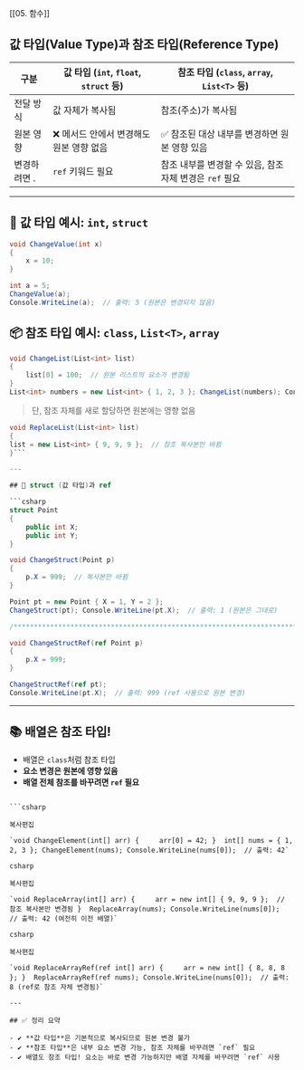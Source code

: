 [[05. 함수]]

## 값 타입(Value Type)과 참조 타입(Reference Type)

| 구분          | 값 타입 (`int`, `float`, `struct` 등) | 참조 타입 (`class`, `array`, `List<T>` 등) |
| ----------- | --------------------------------- | ------------------------------------- |
| 전달 방식       | 값 자체가 복사됨                         | 참조(주소)가 복사됨                           |
| 원본 영향       | ❌ 메서드 안에서 변경해도 원본 영향 없음           | ✅ 참조된 대상 내부를 변경하면 원본 영향 있음            |
| 변경하려면     . | `ref` 키워드 필요                      | 참조 내부를 변경할 수 있음, 참조 자체 변경은 `ref` 필요   |

---



## 🧠 값 타입 예시: `int`, `struct`

```csharp
void ChangeValue(int x)
{
    x = 10;
}

int a = 5;
ChangeValue(a);
Console.WriteLine(a);  // 출력: 5 (원본은 변경되지 않음)
```

## 📦 참조 타입 예시: `class`, `List<T>`, `array`

```csharp
void ChangeList(List<int> list) 
{
	list[0] = 100;  // 원본 리스트의 요소가 변경됨 
}  
List<int> numbers = new List<int> { 1, 2, 3 }; ChangeList(numbers); Console.WriteLine(numbers[0]);  // 출력: 100`
```

> 단, 참조 자체를 새로 할당하면 원본에는 영향 없음

```csharp
void ReplaceList(List<int> list) 
{     
list = new List<int> { 9, 9, 9 };  // 참조 복사본만 바뀜 
}```

---

## 🧱 struct (값 타입)과 ref

```csharp
struct Point 
{
	public int X;     
	public int Y; 
}  

void ChangeStruct(Point p) 
{     
	p.X = 999;  // 복사본만 바뀜 
}

Point pt = new Point { X = 1, Y = 2 }; 
ChangeStruct(pt); Console.WriteLine(pt.X);  // 출력: 1 (원본은 그대로)  

/**********************************************************************/

void ChangeStructRef(ref Point p) 
{     
	p.X = 999; 
}  

ChangeStructRef(ref pt); 
Console.WriteLine(pt.X);  // 출력: 999 (ref 사용으로 원본 변경)
```

---

## 📚 배열은 참조 타입!

- 배열은 `class`처럼 참조 타입
- **요소 변경은 원본에 영향 있음**
- **배열 전체 참조를 바꾸려면 `ref` 필요**
```

```csharp

복사편집

`void ChangeElement(int[] arr) {     arr[0] = 42; }  int[] nums = { 1, 2, 3 }; ChangeElement(nums); Console.WriteLine(nums[0]);  // 출력: 42`

csharp

복사편집

`void ReplaceArray(int[] arr) {     arr = new int[] { 9, 9, 9 };  // 참조 복사본만 변경됨 }  ReplaceArray(nums); Console.WriteLine(nums[0]);  // 출력: 42 (여전히 이전 배열)`

csharp

복사편집

`void ReplaceArrayRef(ref int[] arr) {     arr = new int[] { 8, 8, 8 }; }  ReplaceArrayRef(ref nums); Console.WriteLine(nums[0]);  // 출력: 8 (ref로 참조 자체 변경됨)`

---

## ✅ 정리 요약

- ✔ **값 타입**은 기본적으로 복사되므로 원본 변경 불가
- ✔ **참조 타입**은 내부 요소 변경 가능, 참조 자체를 바꾸려면 `ref` 필요
- ✔ 배열도 참조 타입! 요소는 바로 변경 가능하지만 배열 자체를 바꾸려면 `ref` 사용


